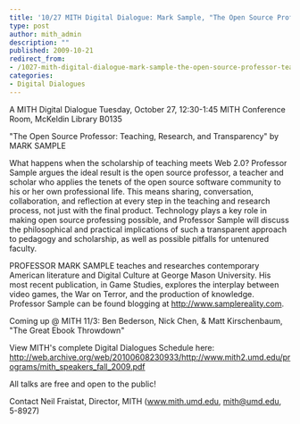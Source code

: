 ```yaml
---
title: '10/27 MITH Digital Dialogue: Mark Sample, "The Open Source Professor: Teaching, Research, and Transparency"'
type: post
author: mith_admin
description: ""
published: 2009-10-21
redirect_from: 
- /1027-mith-digital-dialogue-mark-sample-the-open-source-professor-teaching-research-and-transparency/
categories:
- Digital Dialogues
---
```

A MITH Digital Dialogue Tuesday, October 27, 12:30-1:45 MITH Conference Room, McKeldin Library B0135

"The Open Source Professor: Teaching, Research, and Transparency" by MARK SAMPLE

What happens when the scholarship of teaching meets Web 2.0? Professor Sample argues the ideal result is the open source professor, a teacher and scholar who applies the tenets of the open source software community to his or her own professional life. This means sharing, conversation, collaboration, and reflection at every step in the teaching and research process, not just with the final product. Technology plays a key role in making open source professing possible, and Professor Sample will discuss the philosophical and practical implications of such a transparent approach to pedagogy and scholarship, as well as possible pitfalls for untenured faculty.

PROFESSOR MARK SAMPLE teaches and researches contemporary American literature and Digital Culture at George Mason University. His most recent publication, in Game Studies, explores the interplay between video games, the War on Terror, and the production of knowledge. Professor Sample can be found blogging at http://www.samplereality.com.

Coming up @ MITH 11/3: Ben Bederson, Nick Chen, & Matt Kirschenbaum, "The Great Ebook Throwdown"

View MITH's complete Digital Dialogues Schedule here: http://web.archive.org/web/20100608230933/http://www.mith2.umd.edu/programs/mith_speakers_fall_2009.pdf

All talks are free and open to the public!

Contact Neil Fraistat, Director, MITH (www.mith.umd.edu, mith@umd.edu, 5-8927)
